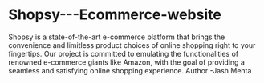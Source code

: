 # Shopsy---Ecommerce-website
Shopsy is a state-of-the-art e-commerce platform that brings the convenience and limitless product choices of online shopping right to your fingertips. Our project is committed to emulating the functionalities of renowned e-commerce giants like Amazon, with the goal of providing a seamless and satisfying online shopping experience.
Author -Jash Mehta
